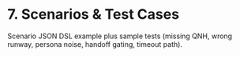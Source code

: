 # 7. Scenarios & Test Cases

Scenario JSON DSL example plus sample tests (missing QNH, wrong runway, persona noise, handoff gating, timeout path).
